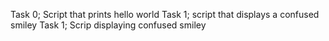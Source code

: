 Task 0; Script that prints hello world
Task 1; script that displays a confused smiley
Task 1; Scrip displaying confused smiley
